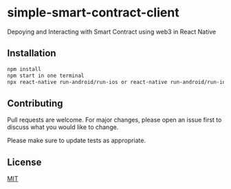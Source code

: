 # simple-smart-contract-client

Depoying and Interacting with Smart Contract using web3 in React Native


## Installation

```bash
npm install
npm start in one terminal
npx react-native run-android/run-ios or react-native run-android/run-ios
```

## Contributing
Pull requests are welcome. For major changes, please open an issue first to discuss what you would like to change.

Please make sure to update tests as appropriate.

## License
[MIT](https://choosealicense.com/licenses/mit/)
